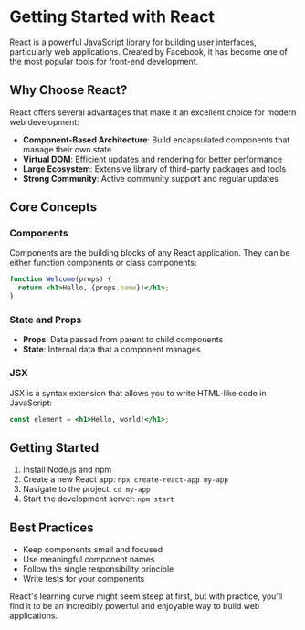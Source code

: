 # Getting Started with React

React is a powerful JavaScript library for building user interfaces, particularly web applications. Created by Facebook, it has become one of the most popular tools for front-end development.

## Why Choose React?

React offers several advantages that make it an excellent choice for modern web development:

- **Component-Based Architecture**: Build encapsulated components that manage their own state
- **Virtual DOM**: Efficient updates and rendering for better performance
- **Large Ecosystem**: Extensive library of third-party packages and tools
- **Strong Community**: Active community support and regular updates

## Core Concepts

### Components

Components are the building blocks of any React application. They can be either function components or class components:

```jsx
function Welcome(props) {
  return <h1>Hello, {props.name}!</h1>;
}
```

### State and Props

- **Props**: Data passed from parent to child components
- **State**: Internal data that a component manages

### JSX

JSX is a syntax extension that allows you to write HTML-like code in JavaScript:

```jsx
const element = <h1>Hello, world!</h1>;
```

## Getting Started

1. Install Node.js and npm
2. Create a new React app: `npx create-react-app my-app`
3. Navigate to the project: `cd my-app`
4. Start the development server: `npm start`

## Best Practices

- Keep components small and focused
- Use meaningful component names
- Follow the single responsibility principle
- Write tests for your components

React's learning curve might seem steep at first, but with practice, you'll find it to be an incredibly powerful and enjoyable way to build web applications.